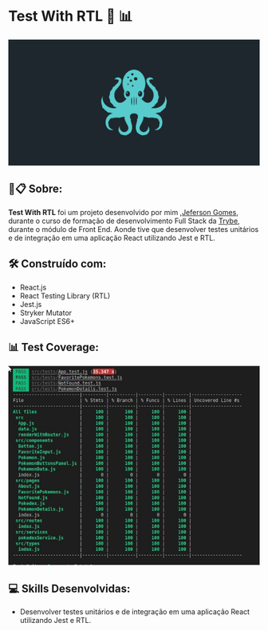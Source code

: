 # Test With RTL 🧪 📊

![Prévia](https://github.com/jefersongjr/tests-whith-RTL/blob/main/public/react-testing-library.jpg)

##  🚀📋 Sobre:

**Test With RTL**  foi um projeto desenvolvido por mim ,[Jeferson Gomes](https://www.linkedin.com/in/jefersongjr/),
durante o curso de formação de desenvolvimento Full Stack da [Trybe](https://www.betrybe.com/), durante o módulo de Front End.
Aonde tive que desenvolver testes unitários e de integração em uma aplicação React utilizando Jest e RTL.

## 🛠️ Construído com: 

* React.js
* React Testing Library (RTL)
* Jest.js
* Stryker Mutator
* JavaScript ES6+

## 📊 Test Coverage: 

![Prévia](https://github.com/jefersongjr/tests-whith-RTL/blob/main/public/coverage.jpg)

## :computer: Skills Desenvolvidas:

* Desenvolver testes unitários e de integração em uma aplicação React utilizando Jest e RTL.

